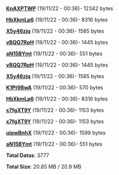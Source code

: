 [**KnAXPTWP**](/data/KnAXPTWP.txt) (19/11/22 - 00:36)- 12342 bytes

[**HbXkmLp6**](/data/HbXkmLp6.txt) (19/11/22 - 00:36)- 8316 bytes

[**X5y46zjq**](/data/X5y46zjq.txt) (19/11/22 - 00:36)- 1585 bytes

[**vBQQ7RpH**](/data/vBQQ7RpH.txt) (19/11/22 - 00:36)- 1445 bytes

[**aN15BYmt**](/data/aN15BYmt.txt) (19/11/22 - 00:36)- 551 bytes

[**vBQQ7RpH**](/data/vBQQ7RpH.txt) (19/11/22 - 00:36)- 1445 bytes

[**X5y46zjq**](/data/X5y46zjq.txt) (19/11/22 - 00:36)- 1585 bytes

[**K1Pt9BwA**](/data/K1Pt9BwA.txt) (19/11/22 - 00:36)- 570 bytes

[**HbXkmLp6**](/data/HbXkmLp6.txt) (19/11/22 - 00:36)- 8316 bytes

[**x7fgXT9Y**](/data/x7fgXT9Y.txt) (19/11/22 - 00:36)- 1153 bytes

[**x7fgXT9Y**](/data/x7fgXT9Y.txt) (19/11/22 - 00:36)- 1153 bytes

[**uipwBnhX**](/data/uipwBnhX.txt) (19/11/22 - 00:36)- 1599 bytes

[**aN15BYmt**](/data/aN15BYmt.txt) (19/11/22 - 00:36)- 551 bytes

**Total Datas**: 3777

**Total Size**: 20.85 MB / 20.9 MB